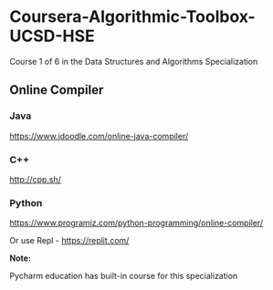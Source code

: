 # Coursera-Algorithmic-Toolbox-UCSD-HSE
Course 1 of 6 in the Data Structures and Algorithms Specialization

## Online Compiler

### Java
https://www.jdoodle.com/online-java-compiler/
### C++
http://cpp.sh/
### Python
https://www.programiz.com/python-programming/online-compiler/

Or use Repl - https://replit.com/

**Note:**

Pycharm education has built-in course for this specialization 